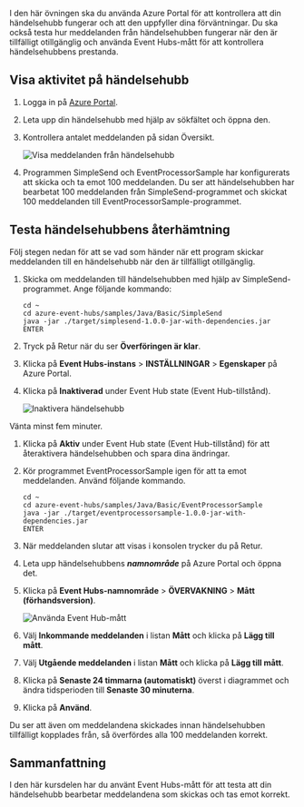 I den här övningen ska du använda Azure Portal för att kontrollera att din händelsehubb fungerar och att den uppfyller dina förväntningar. Du ska också testa hur meddelanden från händelsehubben fungerar när den är tillfälligt otillgänglig och använda Event Hubs-mått för att kontrollera händelsehubbens prestanda.

## <a name="view-event-hub-activity"></a>Visa aktivitet på händelsehubb

1. Logga in på [Azure Portal](https://portal.azure.com?azure-portal=true).
1. Leta upp din händelsehubb med hjälp av sökfältet och öppna den.

1. Kontrollera antalet meddelanden på sidan Översikt.

    ![Visa meddelanden från händelsehubb](../media-draft/6-view-messages.png)

1. Programmen SimpleSend och EventProcessorSample har konfigurerats att skicka och ta emot 100 meddelanden. Du ser att händelsehubben har bearbetat 100 meddelanden från SimpleSend-programmet och skickat 100 meddelanden till EventProcessorSample-programmet.

## <a name="test-event-hub-resilience"></a>Testa händelsehubbens återhämtning

Följ stegen nedan för att se vad som händer när ett program skickar meddelanden till en händelsehubb när den är tillfälligt otillgänglig.

1. Skicka om meddelanden till händelsehubben med hjälp av SimpleSend-programmet. Ange följande kommando:

    ```azurecli
    cd ~
    cd azure-event-hubs/samples/Java/Basic/SimpleSend
    java -jar ./target/simplesend-1.0.0-jar-with-dependencies.jar
    ENTER
    ```

1. Tryck på Retur när du ser **Överföringen är klar**.

1. Klicka på **Event Hubs-instans** > **INSTÄLLNINGAR** > **Egenskaper** på Azure Portal.
1. Klicka på **Inaktiverad** under Event Hub state (Event Hub-tillstånd).

    ![Inaktivera händelsehubb](../media-draft/7-disable-event-hub.png)

Vänta minst fem minuter.

1. Klicka på **Aktiv** under Event Hub state (Event Hub-tillstånd) för att återaktivera händelsehubben och spara dina ändringar.
1. Kör programmet EventProcessorSample igen för att ta emot meddelanden. Använd följande kommando.

    ```azurecli
    cd ~
    cd azure-event-hubs/samples/Java/Basic/EventProcessorSample
    java -jar ./target/eventprocessorsample-1.0.0-jar-with-dependencies.jar
    ENTER
    ```

1. När meddelanden slutar att visas i konsolen trycker du på Retur.

1. Leta upp händelsehubbens **_namnområde_** på Azure Portal och öppna det. 

1. Klicka på **Event Hubs-namnområde** > **ÖVERVAKNING** > **Mått (förhandsversion)**.

    ![Använda Event Hub-mått](../media-draft/7-event-hub-metrics.png)

1. Välj **Inkommande meddelanden** i listan **Mått** och klicka på **Lägg till mått**.
1. Välj **Utgående meddelanden** i listan **Mått** och klicka på **Lägg till mått**.
1. Klicka på **Senaste 24 timmarna (automatiskt)** överst i diagrammet och ändra tidsperioden till **Senaste 30 minuterna**.
1. Klicka på **Använd**.

Du ser att även om meddelandena skickades innan händelsehubben tillfälligt kopplades från, så överfördes alla 100 meddelanden korrekt.

## <a name="summary"></a>Sammanfattning

I den här kursdelen har du använt Event Hubs-mått för att testa att din händelsehubb bearbetar meddelandena som skickas och tas emot korrekt.
